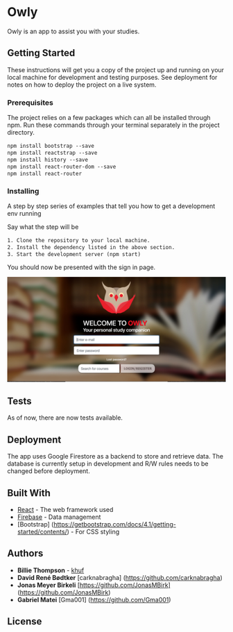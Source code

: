 # Owly

Owly is an app to assist you with your studies.

## Getting Started

These instructions will get you a copy of the project up and running on your local machine for development and testing purposes. See deployment for notes on how to deploy the project on a live system.

### Prerequisites

The project relies on a few packages which can all be installed through npm. Run these commands through your terminal separately in the project directory.

```
npm install bootstrap --save
npm install reactstrap --save
npm install history --save
npm install react-router-dom --save
npm install react-router
```

### Installing

A step by step series of examples that tell you how to get a development env running

Say what the step will be

```
1. Clone the repository to your local machine.
2. Install the dependency listed in the above section.
3. Start the development server (npm start)
```

You should now be presented with the sign in page.

![alt text](https://github.com/khuf/owly-app/blob/master/docs/images/signin_preview.jpg)

## Tests

As of now, there are now tests available. 

## Deployment

The app uses Google Firestore as a backend to store and retrieve data. The database is currently setup in development and R/W rules needs to be changed before deployment. 

## Built With

* [React](https://reactjs.org/docs/getting-started.html) - The web framework used
* [Firebase](https://firebase.google.com/docs/) - Data management
* [Bootstrap] (https://getbootstrap.com/docs/4.1/getting-started/contents/) - For CSS styling
## Authors

* **Billie Thompson** - [khuf](https://github.com/khuf)
* **David René Bødtker** [carknabragha] (https://github.com/carknabragha)
* **Jonas Meyer Birkeli** [https://github.com/JonasMBirk] (https://github.com/JonasMBirk) 
* **Gabriel Matei** [Gma001] (https://github.com/Gma001)

## License
